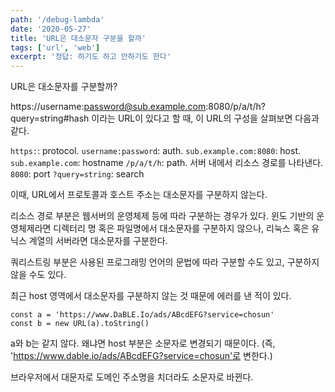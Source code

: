 ```yaml
---
path: '/debug-lambda'
date: '2020-05-27'
title: 'URL은 대소문자 구분을 할까'
tags: ['url', 'web']
excerpt: '정답: 하기도 하고 안하기도 한다'
---
```


URL은 대소문자를 구분할까?

https://username:password@sub.example.com:8080/p/a/t/h?query=string#hash
이라는 URL이 있다고 할 때, 이 URL의 구성을 살펴보면 다음과 같다.

`https:`: protocol.
`username:password`: auth.
`sub.example.com:8080`: host. 
`sub.example.com`: hostname
`/p/a/t/h`: path. 서버 내에서 리소스 경로를 나타낸다.
`8080`: port
`?query=string`: search

이때, URL에서 프로토콜과 호스트 주소는 대소문자를 구분하지 않는다. 

리소스 경로 부분은 웹서버의 운영체제 등에 따라 구분하는 경우가 있다. 윈도 기반의 운영체제라면 디렉터리 명 혹은 파일명에서 대소문자를 구분하지 않으나, 리눅스 혹은 유닉스 계열의 서버라면 대소문자를 구분한다. 

쿼리스트링 부분은 사용된 프로그래밍 언어의 문법에 따라 구분할 수도 있고, 구분하지 않을 수도 있다.

최근 host 영역에서 대소문자를 구분하지 않는 것 때문에 에러를 낸 적이 있다.

```
const a = 'https://www.DaBLE.Io/ads/ABcdEFG?service=chosun'
const b = new URL(a).toString()
```

a와 b는 같지 않다. 왜냐면 host 부분은 소문자로 변경되기 때문이다. (즉, 'https://www.dable.io/ads/ABcdEFG?service=chosun'로 변한다.)

브라우저에서 대문자로 도메인 주소명을 치더라도 소문자로 바뀐다.
